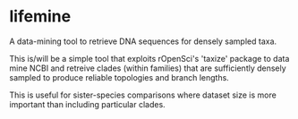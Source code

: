lifemine
========

A data-mining tool to retrieve DNA sequences for densely sampled taxa.

This is/will be a simple tool that exploits rOpenSci's 'taxize' package to data mine NCBI and retreive clades 
(within families) that are sufficiently densely sampled to produce reliable topologies and branch lengths.

This is useful for sister-species comparisons where dataset size is more important than including particular 
clades.


